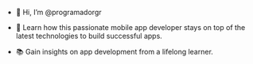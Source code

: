 - 👋 Hi, I’m @programadorgr

- 🎯 Learn how this passionate mobile app developer stays on top of the latest technologies to build successful apps.
- 📚 Gain insights on app development from a lifelong learner.
  


<!---
programadorgr/programadorgr is a ✨ special ✨ repository because its `README.md` (this file) appears on your GitHub profile.
You can click the Preview link to take a look at your changes.
--->
